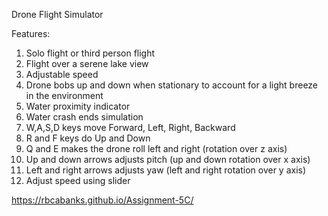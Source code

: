 Drone Flight Simulator

Features:
1. Solo flight or third person flight
2. Flight over a serene lake view
3. Adjustable speed
4. Drone bobs up and down when stationary to account for a light breeze in the environment
5. Water proximity indicator
6. Water crash ends simulation
7. W,A,S,D keys move Forward, Left, Right, Backward
8. R and F keys do Up and Down
9. Q and E makes the drone roll left and right (rotation over z axis)
10. Up and down arrows adjusts pitch (up and down rotation over x axis)
11. Left and right arrows adjusts yaw (left and right rotation over y axis)
12. Adjust speed using slider

https://rbcabanks.github.io/Assignment-5C/
